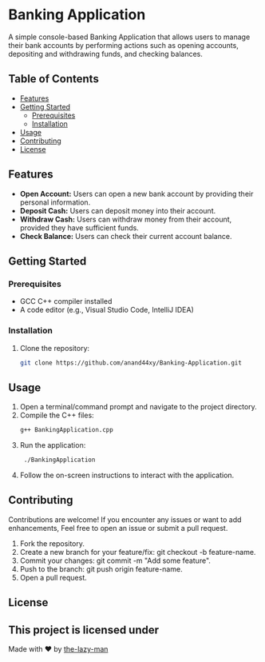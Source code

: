 # Banking Application

A simple console-based Banking Application that allows users to manage their bank accounts by performing actions such as opening accounts, depositing and withdrawing funds, and checking balances.

## Table of Contents
- [Features](#features)
- [Getting Started](#getting-started)
  - [Prerequisites](#prerequisites)
  - [Installation](#installation)
- [Usage](#usage)
- [Contributing](#contributing)
- [License](#license)

## Features

- **Open Account:** Users can open a new bank account by providing their personal information.
- **Deposit Cash:** Users can deposit money into their account.
- **Withdraw Cash:** Users can withdraw money from their account, provided they have sufficient funds.
- **Check Balance:** Users can check their current account balance.

## Getting Started

### Prerequisites

- GCC C++ compiler installed
- A code editor (e.g., Visual Studio Code, IntelliJ IDEA)

### Installation

1. Clone the repository:
   ```sh
   git clone https://github.com/anand44xy/Banking-Application.git

## Usage
1. Open a terminal/command prompt and navigate to the project directory.
2. Compile the C++ files:
     ```sh
   g++ BankingApplication.cpp

3. Run the application:
    ```sh
     ./BankingApplication
    
4. Follow the on-screen instructions to interact with the application.
       
## Contributing
Contributions are welcome! If you encounter any issues or want to add enhancements, 
Feel free to open an issue or submit a pull request.

1. Fork the repository.
2. Create a new branch for your feature/fix: git checkout -b feature-name.
3. Commit your changes: git commit -m "Add some feature".
4. Push to the branch: git push origin feature-name.
5. Open a pull request.

 ## License

This project is licensed under 
---

Made with ❤️ by [the-lazy-man](https://github.com/the-lazy-man)
  





  

